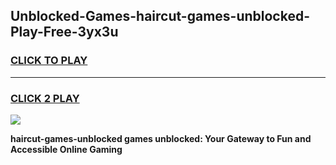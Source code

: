 
## Unblocked-Games-haircut-games-unblocked-Play-Free-3yx3u
<h3>
<a href="https://premium76.site?title=haircut-games-unblocked&ref=23A">CLICK TO PLAY</a></h3>
<hr>

<h3>
<a href="https://premium76.site?title=haircut-games-unblocked&ref=23A">CLICK 2 PLAY</a>
  
</h3>

<a href="https://premium76.site?title=haircut-games-unblocked&ref=23A"><img src="https://clearcache.store/games.png"></a>


**haircut-games-unblocked games unblocked: Your Gateway to Fun and Accessible Online Gaming**
